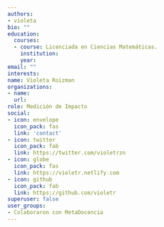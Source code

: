 ```yaml
---
authors:
- violeta
bio: ""
education:
  courses:
  - course: Licenciada en Ciencias Matemáticas.
    institution:
    year:
email: ""
interests:
name: Violeta Roizman
organizations:
- name:
  url:
role: Medición de Impacto
social:
- icon: envelope
  icon_pack: fas
  link: 'contact'
- icon: twitter
  icon_pack: fab
  link: https://twitter.com/violetrzn
- icon: globe
  icon_pack: fas
  link: https://violetr.netlify.com
- icon: github
  icon_pack: fab
  link: https://github.com/violetr
superuser: false
user_groups:
- Colaboraron con MetaDocencia
---
```




